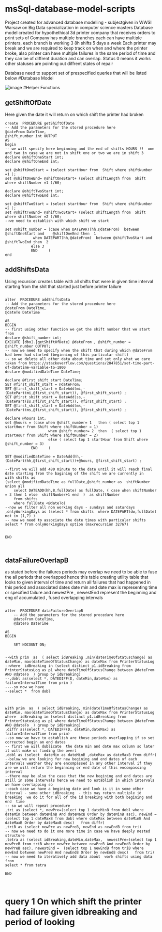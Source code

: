 # msSql-database-model-scripts
Project created for advanced database modelling - subjectgiven in WWSI Warsaw on Big Data specialization in computer science masters 
Database model created for  hypothethical 3d printer company that receives orders to print sets of 
Company has multiple branches each can have multiple printers, each branch is working 3 8h shifts 5 days a week 
Each printer may break  and we are required to keep track on when and where the printer broke, also printer can have multiple failures in the same period of time and they can be of diffrent duration and can overlap. Status 0 means it works other statuses are pointing out diffrent states of repair

Database need to support set of prespecified queries  that will be listed below
#Database Model

![image](https://user-images.githubusercontent.com/53857487/115156935-206d5f80-a087-11eb-8aa3-4a3d2055471f.png)
#Helper Functions
## getShiftOfDate
Here given the date it will return on which shift the printer had broken
```
create  PROCEDURE getShiftOfDate
-- Add the parameters for the stored procedure here
@dateFrom DateTime,
@shift_number int OUTPUT
AS
begin
-- we will specify here beginning and the end of shifts HOURS !!  one and two in case we are not in shift one or two we are in shift 3
declare @shiftOneStart int;
declare @shiftOneEnd int;

set @shiftOneStart = (select startHour from  Shift where shiftNumber =1 ); 
set @shiftOneEnd= @shiftOneStart+ (select shiftLength from  Shift where shiftNumber =1 )/60; 

declare @shiftTwoStart int;
declare @shiftTwoEnd int;

set @shiftTwoStart = (select startHour from  Shift where shiftNumber =2 ); 
set @shiftTwoEnd= @shiftTwoStart+ (select shiftLength from  Shift where shiftNumber =2 )/60; 
--we need to establish with which shift we start 

set @shift_number = (case when DATEPART(hh,@dateFrom)  between @shiftOneStart and    @shiftOneEnd then  1
			 when DATEPART(hh,@dateFrom)  between @shiftTwoStart and   @shiftTwoEnd then  2
			else 3
			END		)
end 

```

## addShiftsData
Using recursion creates table with all shifts that were in given time interval starting from the shit that started just before printer failure 
```

alter  PROCEDURE addShiftsData
-- Add the parameters for the stored procedure here
@dateFrom DateTime,
@dateTo DateTime

AS
BEGIN
-- first using other function we get the shift number that we start from
declare @shift_number int;
EXECUTE [dbo].[getShiftOfDate] @dateFrom , @shift_number = @shift_number OUTPUT;  
-- now we need to specify when the shift that during which @dateFrom had been had started (beginning of this particular shift)
-- so we delete all other data about time and set only what we care taken from https://stackoverflow.com/questions/2847851/set-time-part-of-datetime-variable-to-1800
declare @modifiedDateTime DateTime;

declare @first_shift_start DateTime;
SET @first_shift_start = @dateFrom;
SET @first_shift_start = DateAdd(mi,- (DatePart(mi,@first_shift_start)), @first_shift_start) ;
SET @first_shift_start = DateAdd(ss,- (DatePart(ss,@first_shift_start)), @first_shift_start) ;
SET @first_shift_start = DateAdd(ms,- (DatePart(ms,@first_shift_start)), @first_shift_start) ;

declare @hours int;
set @hours = (case when @shift_number= 1   then ( select top 1 startHour from Shift where shiftNumber = 1)
					when @shift_number= 2  then  ( select top 1 startHour from Shift where shiftNumber = 2)
					else ( select top 1 startHour from Shift where @shift_number = 3)
			END		)

SET @modifiedDateTime = DateAdd(hh,- (DatePart(hh,@first_shift_start))+@hours, @first_shift_start) ;

--first we will add 480 minute to the date until it will reach final date starting from the bagining of the shift we are currently in
with shifts as
(select @modifiedDateTime as fullDate,@shift_number as  shiftNumber
union all
	select DATEADD(hh,8,fullDate) as fullDate, ( case when shiftNumber = 3 then 1 else  shiftNumber+1 end  )  as shiftNumber
	from shifts
	where fullDate <@dateTo)
--now we filter all non working days - sundays and saturdays
,onlyWorkingDays as (select * from shifts  where DATEPART(dw,fullDate) not in (1,7) )
-- now we need to associate the date times with particular shifts 
select * from onlyWorkingDays option (maxrecursion 32767)


END



```

## dataFailureOverlapB
 as stated before  the  failures periods may overlap we need to be able to fuse the all periods that overlapped hence this table creating utility table  that  looks to given interval of time and return all failures that had happened in this period and associated dates date min and date max is representing time or specified failure and  newestPre , newestEnd represent the beginning and eng of accumulated , fused overlapping intervals
```

alter  PROCEDURE dataFailureOverlapB
	-- Add the parameters for the stored procedure here
	@dateFrom DateTime,
	@dateTo DateTime

AS
BEGIN

	SET NOCOUNT ON;


--with prim  as  ( select idBreaking ,min(dateTimeOfStatusChange) as dateMin, max(dateTimeOfStatusChange) as dateMax from PrinterStatusLog 
--where  idBreaking in (select distinct p1.idBreaking from  PrinterStatusLog as p1 where dateTimeOfStatusChange between @dateFrom AND @dateTo  ) group by idBreaking)
--,dobl as(select *, DATEDIFF(D, dateMin,dateMax) as failureIntervalTime from prim )
----so now we have 
--select *  from dobl



with prim  as  ( select idBreaking, min(dateTimeOfStatusChange) as dateMin, max(dateTimeOfStatusChange) as dateMax from PrinterStatusLog 
where  idBreaking in (select distinct p1.idBreaking from  PrinterStatusLog as p1 where dateTimeOfStatusChange between @dateFrom AND @dateTo  ) group by idBreaking)
,diffr as(select *, DATEDIFF(D, dateMin,dateMax) as failureIntervalTime from prim)
--so now we have to establish are those periods overlapping if so set corrected begin an end dates
-- first we will dublicate  the date min and date max column so later it will make us finding the overl
,dobl as (select  dateMin as dateMinB ,dateMax as dateMaxB from diffr)
--below we are looking for new begining and end dates of each intervals weather they are encompassed in any other interval if they are we will return the beginning or end date of this encompassing interval
--there may be also the case that the new begining and end dates are still in some intervals hence we need to establish in which intervals we have overlapping so
--each case we have a begining date and look is it in some other interval - some other idBreaking  - this may return multiple id breaking  we do it for all of the id breaking with both begining and end  time
-- so we will repeat procedure
,tri as (select *, newPre=(select top 1 dateMinB from dobl where dateMin between dateMinB And dateMaxB Order by dateMinB asc), newEnd =  (select top 1 dateMaxB from dobl where dateMax between dateMinB And dateMaxB Order by dateMaxB desc)   from diffr)
,triB as (select newPre as newPreB, newEnd as newEndB from tri)
-- now we need to do it one more time in case we have deeply nested structure
,tetra as (select idBreaking,dateMin,dateMax,  newestPre=(select top 1 newPreB from triB where newPre between newPreB And newEndB Order by newPreB asc), newestEnd =  (select top 1 newEndB from triB where newEnd between newPreB And newEndB Order by newEndB desc)   from tri)
-- now we need to iteratively add data about  work shifts using data from 
select * from tetra

END



```



# query 1 On which shift the printer had failure given idbreaking and period of looking


